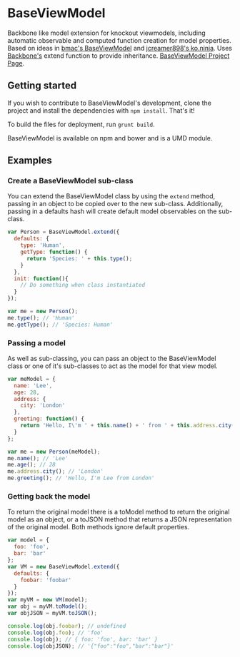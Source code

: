 BaseViewModel
=============

Backbone like model extension for knockout viewmodels, including automatic observable and computed function creation for model properties. Based on ideas in [bmac's BaseViewModel](https://github.com/bmac/BaseViewModel) and [jcreamer898's ko.ninja](https://github.com/jcreamer898/ko.ninja). Uses [Backbone's](https://github.com/jashkenas/backbone/blob/master/backbone.js) extend function to provide inheritance. [BaseViewModel Project Page](http://labs.lee-ellam.com/BaseViewModel).

## Getting started

If you wish to contribute to BaseViewModel's development, clone the project and install the dependencies with `npm install`. That's it!

To build the files for deployment, run `grunt build`.

BaseViewModel is available on npm and bower and is a UMD module.

## Examples

### Create a BaseViewModel sub-class

You can extend the BaseViewModel class by using the `extend` method, passing in an object to be copied over to the new sub-class. Additionally, passing in a defaults hash will create default model observables on the sub-class.

```javascript
var Person = BaseViewModel.extend({
  defaults: {
    type: 'Human',
    getType: function() {
      return 'Species: ' + this.type();
    }
  },
  init: function(){
    // Do something when class instantiated
  }
});

var me = new Person();
me.type(); // 'Human'
me.getType(); // 'Species: Human'
```

### Passing a model

As well as sub-classing, you can pass an object to the BaseViewModel class or one of it's sub-classes to act as the model for that view model.

```javascript
var meModel = {
  name: 'Lee',
  age: 28,
  address: {
    city: 'London'
  },
  greeting: function() {
    return 'Hello, I\'m ' + this.name() + ' from ' + this.address.city();
  }
};

var me = new Person(meModel);
me.name(); // 'Lee'
me.age(); // 28
me.address.city(); // 'London'
me.greeting(); // 'Hello, I'm Lee from London'
```

### Getting back the model

To return the original model there is a toModel method to return the original model as an object, or a toJSON method that returns a JSON representation of the original model. Both methods ignore default properties.

```javascript
var model = {
  foo: 'foo',
  bar: 'bar'
};
var VM = new BaseViewModel.extend({
  defaults: {
    foobar: 'foobar'
  }
});
var myVM = new VM(model);
var obj = myVM.toModel();
var objJSON = myVM.toJSON();

console.log(obj.foobar); // undefined
console.log(obj.foo); // 'foo'
console.log(obj); // { foo: 'foo', bar: 'bar' }
console.log(objJSON); // '{"foo":"foo","bar":"bar"}'
```